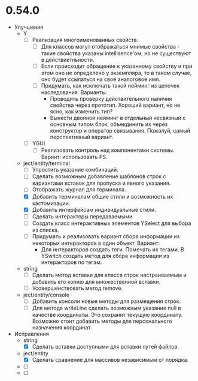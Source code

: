 # 0.54.0
- Улучшения
    - Y
        - [ ] Реализация многоименованных свойств.
            - [ ] Для классов могут отображаться мнимые свойства - такие свойства указаны intellisence'ом, но не существуют в действиетльности.
            - [ ] Если происходит обращение к указанному свойству и при этом оно не определено у экземпляра, то в таком случае, оно будет ссылаться на своё аналоговое имя.
            - [ ] Придумать, как исключать такой нейминг из цепочек наследования. Варианты:
                - Проводить проверку действительного наличия свойства через прототип. Хороший вариант, но не ясно, как изменить тип?
                - Вынести двойной нейминг в отдельный несвязный с основным типом блок, объекдинить их через конструктор и оператор связывания. Пожалуй, самый перспективный вариант.
        - [ ] YGUI
            - [ ] Реализовать контроль над компонентами системы. Варинт: использовать PS.
    - ject/entity/terminal
        - [ ] Упростить указание комбинаций.
        - [ ] Сделать возможным добавление шаблонов строк с вариантами вставок для пропуска и явного указания.
        - [ ] Отображать журнал для терминала.
        - [x] Добавить терминалам общие стили и возможность их кастомизации.
        - [x] Добавить интерфейсам индивидуальные стили.
        - [ ] Сделать интеракторы передаваемыми.
        - [ ] Создать класс интерактивных элементов YSelect для выбора из списка.
        - [ ] Придумать и реализовать вариант сбора информации из некоторых интеракторов в один объект. Вариант:
            - Для интеракторов создать теги. Помечать их тегами. В YSwitch создать метод для сбора информации из интеракторов по тегам.
    - string
        - [ ] Сделать метод вставки для класса строк настраиваемым и добавить его копию для множественной вставки.
        - [ ] Усовершенствовать метод remove.
    - ject/entity/console
        - [ ] Добавить консоли новые методы для размещения строк.
        - [ ] Для метода writeLine сделать возможным указание null в качестве координаты. Это сохранит текущую координату. Возможно стоит добавить методы для персонального назначения координат.
- Исправления
    - string
        - [x] Сделать вставки доступными для вставки путей файлов.
    - ject/entity
        - [x] Сделать сравнение для массивов независимым от порядка.
    - [ ] 
    - [ ] 